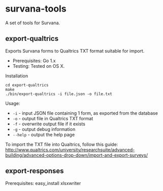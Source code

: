 survana-tools
=============

A set of tools for Survana.

export-qualtrics
----------------
Exports Survana forms to Qualtrics TXT format suitable for import.

* Prerequisites: Go 1.x
* Testing: Tested on OS X.

Installation

```
cd export-qualtrics
make
./bin/export-qualtrics -i file.json -o file.txt
```

Usage:

* `-i` - input JSON file containing 1 form, as exported from the database
* `-o` - output file in Qualtrics TXT format
* `-f` - overwrite output file if it exists
* `-g` - output debug information
* `--help` - output the help page

To import the TXT file into Qualtrics, follow this guide: http://www.qualtrics.com/university/researchsuite/advanced-building/advanced-options-drop-down/import-and-export-surveys/


export-responses
----------------

Prerequisites: easy_install xlsxwriter
